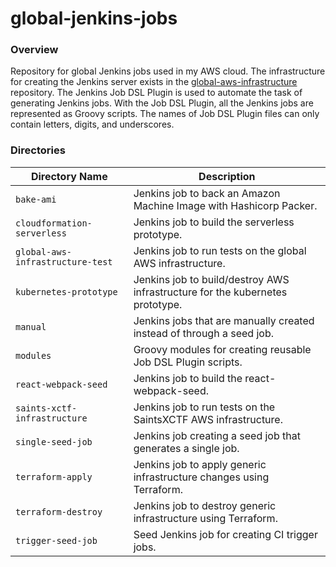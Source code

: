 # global-jenkins-jobs

### Overview

Repository for global Jenkins jobs used in my AWS cloud.  The infrastructure for creating the Jenkins server exists in 
the [global-aws-infrastructure](https://github.com/AJarombek/global-aws-infrastructure/tree/master/jenkins) repository.
The Jenkins Job DSL Plugin is used to automate the task of generating Jenkins jobs.  With the Job DSL Plugin, all the 
Jenkins jobs are represented as Groovy scripts.  The names of Job DSL Plugin files can only contain letters, digits, and 
underscores.

### Directories

| Directory Name                    | Description                                                                   |
|-----------------------------------|-------------------------------------------------------------------------------|
| `bake-ami`                        | Jenkins job to back an Amazon Machine Image with Hashicorp Packer.            |
| `cloudformation-serverless`       | Jenkins job to build the serverless prototype.                                |
| `global-aws-infrastructure-test`  | Jenkins job to run tests on the global AWS infrastructure.                    |
| `kubernetes-prototype`            | Jenkins job to build/destroy AWS infrastructure for the kubernetes prototype. |
| `manual`                          | Jenkins jobs that are manually created instead of through a seed job.         |
| `modules`                         | Groovy modules for creating reusable Job DSL Plugin scripts.                  |
| `react-webpack-seed`              | Jenkins job to build the react-webpack-seed.                                  |
| `saints-xctf-infrastructure`      | Jenkins job to run tests on the SaintsXCTF AWS infrastructure.                |
| `single-seed-job`                 | Jenkins job creating a seed job that generates a single job.                  |
| `terraform-apply`                 | Jenkins job to apply generic infrastructure changes using Terraform.          |
| `terraform-destroy`               | Jenkins job to destroy generic infrastructure using Terraform.                |
| `trigger-seed-job`                | Seed Jenkins job for creating CI trigger jobs.                                |